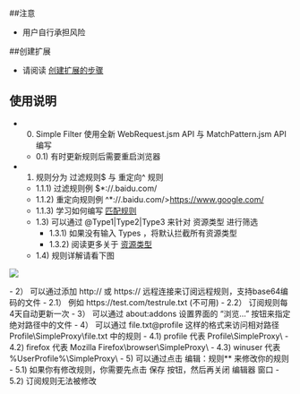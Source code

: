 ##注意

- 用户自行承担风险

##创建扩展

- 请阅读 <a href="https://github.com/jc3213/Misc/blob/master/Manual/zh-CN/HowToBuild.md">创建扩展的步骤</a>

## 使用说明

- 0) Simple Filter 使用全新 WebRequest.jsm API 与 MatchPattern.jsm API 编写
  - 0.1) 有时更新规则后需要重启浏览器
- 1) 规则分为 过滤规则$ 与 重定向^ 规则
  - 1.1.1) 过滤规则例 $*://.baidu.com/
  - 1.1.2) 重定向规则例 ^*://.baidu.com/>https://www.google.com/
  - 1.1.3) 学习如何编写 <a href="https://developer.mozilla.org/en-US/Add-ons/WebExtensions/Match_patterns">匹配规则</a>
  - 1.3) 可以通过 @Type1|Type2|Type3 来针对 资源类型 进行筛选
    - 1.3.1) 如果没有输入 Types ，将默认拦截所有资源类型
    - 1.3.2) 阅读更多关于 <a href="https://developer.mozilla.org/en-US/docs/Mozilla/JavaScript_code_modules/WebRequest.jsm#Resource_types">资源类型</a>
  - 1.4) 规则详解请看下图
<p><img src="http://i67.tinypic.com/jt6t8n.png"></p>
- 2） 可以通过添加 http:// 或 https:// 远程连接来订阅远程规则，支持base64编码的文件
  - 2.1） 例如 https://test.com/testrule.txt (不可用)
  - 2.2） 订阅规则每4天自动更新一次
- 3） 可以通过 about:addons 设置界面的 “浏览...” 按钮来指定绝对路径中的文件
- 4） 可以通过 file.txt@profile 这样的格式来访问相对路径 Profile\SimpleProxy\file.txt 中的规则
  - 4.1) profile 代表 Profile\SimpleProxy\
  - 4.2) firefox 代表 Mozilla Firefox\browser\SimpleProxy\
  - 4.3) winuser 代表 %UserProfile%\SimpleProxy\
- 5) 可以通过点击 编辑：规则** 来修改你的规则
  - 5.1) 如果你有修改规则，你需要先点击 保存 按钮，然后再关闭 编辑器 窗口
  - 5.2) 订阅规则无法被修改
